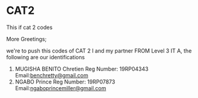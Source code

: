 # CAT2
 This if cat 2 codes

More Greetings;

we're to push this codes of CAT 2 I and my partner FROM Level 3 IT A, the following are our identifications

1. MUGISHA BENITO Chretien Reg Number: 19RP04343 Email:benchretty@gmail.com
3. NGABO Prince Reg Number: 19RP07873 Email:ngaboprincemiller@gmail.com
